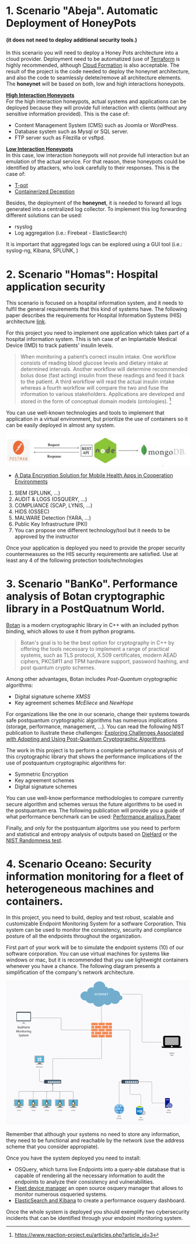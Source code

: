 




# 1. Scenario "Abeja". Automatic Deployment of HoneyPots
#### (it does not need to deploy additional security tools.) 

In this scenario you will need to deploy a Honey Pots architecture into a cloud provider. Deployment need to be automatized (use of [Terraform](https://www.terraform.io/) is highly recommended, although [Cloud Formation](https://docs.aws.amazon.com/AWSCloudFormation/latest/UserGuide/Welcome.html) is also acceptable. The result of the project is the code needed to deploy the honeynet architecture, and also the code to seamlessly delete/remove all architecture elements.
The **honeynet** will be based on both, low and high interactions honeypots.  

**<u>High Interaction Honeypots</u>**   
For the high interaction honeypots, actual systems and applications can be deployed because they will provide full interaction with clients (without any sensitive information provided).  This is the case of:
- Content Management System (CMS) such as Joomla or WordPress.
- Database system such as Mysql or SQL server.
- FTP server such as Filezilla or vsftpd.

**<u>Low Interaction Honeypots</u>**   
In this case, low interaction honeypots will not provide full interaction but an emulation of the actual service. For that reason, these honeypots could be identified by attackers, who look carefully to their responses. This is the case of:
- [T-pot](https://github.security.telekom.com/2020/08/honeypot-tpot-20.06-released.html)
- [Containerized Deception](https://appfleet.com/blog/compromised-container-detection-with-honeypot-containers/)

Besides, the deployment of the **honeynet**, it is needed to forward all logs generated into a centralized log collector. To implement this log forwarding different solutions can be used:
- rsyslog
- Log aggregation (i.e.: Firebeat - ElasticSearch)

It is important that aggregated logs can be explored using a GUI tool (i.e.: syslog-ng, Kibana, SPLUNK, )



# 2. Scenario "Homas": Hospital application security
This scenario is focused on a hospital information system, and it needs to fulfil the general requirements that this kind of systems have. The following paper describes the requirements for Hospital Information Systems (HIS) architecture [link](https://www.scitepress.org/Papers/2012/38850/38850.pdf).

For this project you  need to implement one application which takes  part of a hospital information system. This is teh case of an Implantable Medical Device (IMD) to track patients' insulin levels.

 > When monitoring  a patient’s correct insulin intake. One workflow consists of reading blood glucose levels and dietary intake at determined intervals. Another workflow will determine recommended bolus dose (fast acting) insulin from these readings and feed it back to the patient. A third workflow will read the actual insulin intake whereas a fourth workflow will compare the two and fuse the information to various stakeholders. Applications are developed and stored in the form of conceptual domain models (ontologies). [^1]

[^1]: https://www.reaction-project.eu/articles.php?article_id=3

You can use  well-known technologies and tools to implement that application in a virtual environment, but prioritize the use of containers so it can be easily deployed in almost any system.

![Simple implementation of the Application](figures/mongonodejs.png)

- [A Data Encryption Solution for Mobile Health Apps in Cooperation Environments](https://www.ncbi.nlm.nih.gov/pmc/articles/PMC3636327/)

1. SIEM (SPLUNK, ...)
2. AUDIT & LOGS (OSQUERY, ...)
3. COMPLIANCE (SCAP, LYNIS, ...)
4. HIDS (OSSEC)
5. MALWARE Detection (YARA, ...)
6. Public Key Infrastructure (PKI)
7. You can propose one different technology/tool but it needs to be approved by the instructor

Once your application is deployed you need to provide the proper security countermeasures so the HIS security requirements are satisfied. Use at least any 4 of the following protection tools/technologies


# 3. Scenario "BanKo". Performance analysis of Botan cryptographic library in a PostQuatnum World. 

[Botan](https://github.com/randombit/botan) is a modern cryptographic library in C++ with an included python binding, which allows to use it from python programs.
> Botan's goal is to be the best option for cryptography in C++ by offering the tools necessary to implement a range of practical systems, such as TLS protocol, X.509 certificates, modern AEAD ciphers, PKCS#11 and TPM hardware support, password hashing, and post quantum crypto schemes.

Among other advantages, Botan includes *Post-Quantum* cryptographic algorithms:
+ Digital signature scheme *XMSS*
+ Key  agreement schemes *McEliece* and *NewHope*

For organizations like the one in our scenario, change their systems towards safe postquantum cryptographic algorithms has numerous implications (storage, performance, management, ...). You can read the following NIST publication to ilustrate these challenges: 
[Exploring Challenges Associated with Adopting and
Using Post-Quantum Cryptographic Algorithms](https://nvlpubs.nist.gov/nistpubs/CSWP/NIST.CSWP.04282021.pdf). 

The work in this project is to perform a complete performance analysis of this cryptographic library that shows the performance implications of the use of postquantum cryptographic algorithms for:
+ Symmetric Encryption
+ Key agreement schemes
+ Digital signature schemes

You can use well-know performance methodologies to compare currently secure algorithm and schemes versus the future algorithms to be used in the postquantum era. The following publication will provide you a guide of what performance benchmark can be used: 
[Performance analisys Paper](https://arxiv.org/pdf/2010.06139.pdf)

Finally, and only for the postquantum algoritms use you need to perform and statistical and entropy analysis of outputs based on [DieHard](https://web.archive.org/web/20160125103112/http://stat.fsu.edu/pub/diehard/) or the [NIST Randomness test](https://nvlpubs.nist.gov/nistpubs/legacy/sp/nistspecialpublication800-22r1a.pdf).




# 4. Scenario Oceano: Security information monitoring for a fleet of heterogeneous machines and containers.

In this project, you need to build, deploy and test robust, scalable and customizable Endpoint Monitoring System for a sotfware Corporation. This system can be used to monitor the consistency, security and compliance posture of all the endpoints throughout the organization.

First part of your work will be to simulate the endpoint systems (10) of our software corporation. You can use virtual machines for systems like windows or mac, but it is recommended that you  use lightweight containers whenever you have a chance. The following diagram presents a simplification of the company's network architecture.

![img.png](figures/img.png)

Remember that although your systems no need to store any information, they need to be functional and reachable by the network (use the address scheme that you consider appropiate). 

Once you have the system deployed you need to install:
+ OSQuery, which turns live Endpoints into a query-able database that is capable of rendering all the necessary information to audit the endpoints to analyze their consistency and vulnerabilities.
+ [Fleet device manager](https://fleetdm.com/) an open source osquery manager that allows to monitor numerous osqueried systems.
+ [ElasticSearch and Kibana](https://blog.fleetdm.com/build-an-osquery-performance-dashboard-1b1762ee3880) to create a performance osquery dashboard.

Once the whole system is deployed you should exemplify two cybersecurity incidents that can be identified through your endpoint monitoring system.  
